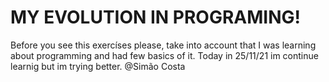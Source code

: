 # MY EVOLUTION IN PROGRAMING!
Before you see this exercíses please, take into account that I was learning about programming and had few basics of it.
Today in 25/11/21 im continue learnig but im trying better.
@Simão Costa